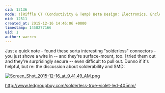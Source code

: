 ```yaml
---
cid: 13136
node: ![Riffle CT (Conductivity & Temp) Beta Design: Electronics, Enclosure, Probes, Data Collection](../notes/donblair/12-13-2015/riffle-ct-conductivity-temp-beta-design-enclosure-probes-data-collection)
nid: 12511
created_at: 2015-12-16 14:46:06 +0000
timestamp: 1450277166
uid: 1
author: warren
---
```


Just a quick note - found these sorta interesting "solderless" connectors - you just shove a wire in -- and they're surface-mount, too. I tried them out and they're surprisingly secure -- even difficult to pull out. Dunno if it's helpful, but re: the discussion about solderability and SMD:

[![Screen_Shot_2015-12-16_at_9.41.49_AM.png](//i.publiclab.org/system/images/photos/000/013/352/medium/Screen_Shot_2015-12-16_at_9.41.49_AM.png)](//i.publiclab.org/system/images/photos/000/013/352/original/Screen_Shot_2015-12-16_at_9.41.49_AM.png)

http://www.ledgroupbuy.com/solderless-true-violet-led-405nm/